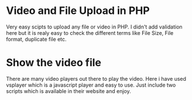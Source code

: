 # Video and File Upload in PHP
Very easy scipts to upload any file or video in PHP. I didn't add validation here but it is realy easy to check the different terms like File Size, File format, duplicate file etc.
# Show the video file
There are many video players out there to play the video. Here i have used vsplayer which is a javascript player and easy to use. 
Just include two scripts which is available in their website and enjoy.
